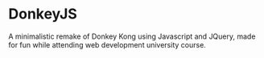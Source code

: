 # DonkeyJS
A minimalistic remake of Donkey Kong using Javascript and JQuery, made for fun while attending web development university course.

